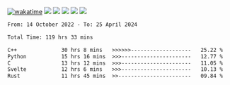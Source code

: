 [![wakatime](https://wakatime.com/badge/user/368879df-dc38-4b1a-86c4-8a2054a0e074.svg)](https://wakatime.com/@368879df-dc38-4b1a-86c4-8a2054a0e074)
<img src="https://img.shields.io/badge/Windows-0078D6?style=flat&logo=Windows&logoColor=white">
<img src="https://img.shields.io/badge/IntelliJ_IDEA-000000.svg?style=flat&logo=IntelliJ-IDEA&logoColor=white">
<img src="https://img.shields.io/badge/CLion-000000.svg?style=flat&logo=CLion&logoColor=white">
<img src="https://img.shields.io/badge/Visual_Studio_Code-007ACC?style=flat&logo=Visual-Studio-Code&logoColor=white">
<img src="https://img.shields.io/badge/Discord-5865F2?label=kano42&style=flat&logo=discord&logoColor=white">
<br>


<!--START_SECTION:waka-->

```txt
From: 14 October 2022 - To: 25 April 2024

Total Time: 119 hrs 33 mins

C++              30 hrs 8 mins   >>>>>>-------------------   25.22 %
Python           15 hrs 16 mins  >>>----------------------   12.77 %
C                13 hrs 12 mins  >>>----------------------   11.05 %
Svelte           12 hrs 6 mins   >>>----------------------   10.13 %
Rust             11 hrs 45 mins  >>-----------------------   09.84 %
```

<!--END_SECTION:waka-->
